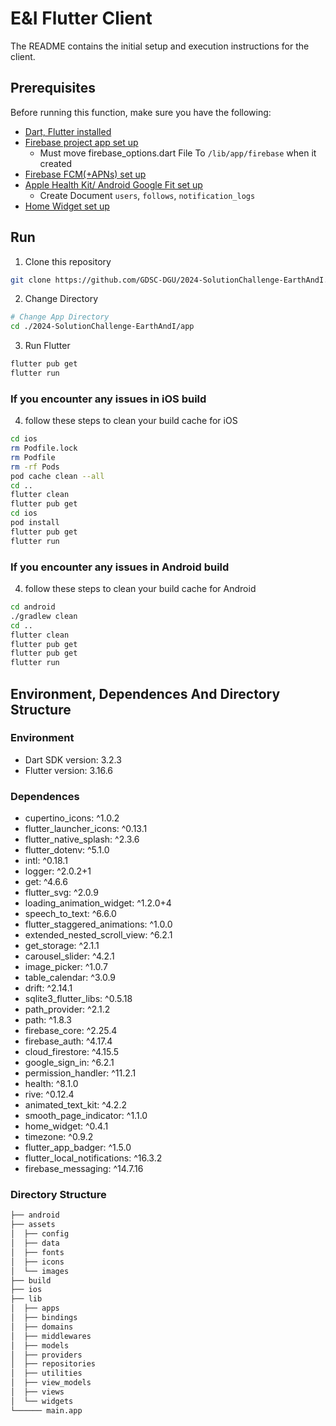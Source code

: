 # E&I Flutter Client
The README contains the initial setup and execution instructions for the client.

## Prerequisites

Before running this function, make sure you have the following:

- [Dart, Flutter installed](https://flutter-ko.dev/)
- [Firebase project app set up](https://firebase.google.com/?_gl=1*1wpq7mv*_up*MQ..*_ga*NzEyODE4MDQ5LjE3MDg4OTM3MDE.*_ga_CW55HF8NVT*MTcwODg5MzcwMC4xLjAuMTcwODg5MzcwMC4wLjAuMA..&hl=ko)
    - Must move firebase_options.dart File To `/lib/app/firebase` when it created
- [Firebase FCM(+APNs) set up ](https://firebase.google.com/docs/cloud-messaging/flutter/client?hl=ko&_gl=1*1y4het9*_up*MQ..*_ga*OTUzNjk1ODIwLjE3MDg5MTI2MzQ.*_ga_CW55HF8NVT*MTcwODkxMjYzMy4xLjAuMTcwODkxMjYzMy4wLjAuMA..)
- [Apple Health Kit/ Android Google Fit set up](https://pub.dev/packages/health)
    - Create Document `users`, `follows`, `notification_logs`
- [Home Widget set up](https://pub.dev/packages/home_widget)

## Run
1. Clone this repository
```bash
git clone https://github.com/GDSC-DGU/2024-SolutionChallenge-EarthAndI.git
```

2. Change Directory
```bash
# Change App Directory
cd ./2024-SolutionChallenge-EarthAndI/app
```

3. Run Flutter
```bash
flutter pub get
flutter run
```

### If you encounter any issues in iOS build
4. follow these steps to clean your build cache for iOS
``` bash
cd ios
rm Podfile.lock
rm Podfile
rm -rf Pods
pod cache clean --all
cd ..
flutter clean
flutter pub get
cd ios
pod install
flutter pub get
flutter run
```

### If you encounter any issues in Android build
4. follow these steps to clean your build cache for Android
```bash
cd android
./gradlew clean
cd ..
flutter clean
flutter pub get
flutter pub get
flutter run
```

## Environment, Dependences And Directory Structure
### Environment
- Dart SDK version: 3.2.3
- Flutter version: 3.16.6

### Dependences
- cupertino_icons: ^1.0.2
- flutter_launcher_icons: ^0.13.1
- flutter_native_splash: ^2.3.6
- flutter_dotenv: ^5.1.0
- intl: ^0.18.1
- logger: ^2.0.2+1
- get: ^4.6.6
- flutter_svg: ^2.0.9
- loading_animation_widget: ^1.2.0+4
- speech_to_text: ^6.6.0
- flutter_staggered_animations: ^1.0.0
- extended_nested_scroll_view: ^6.2.1
- get_storage: ^2.1.1
- carousel_slider: ^4.2.1
- image_picker: ^1.0.7
- table_calendar: ^3.0.9
- drift: ^2.14.1
- sqlite3_flutter_libs: ^0.5.18
- path_provider: ^2.1.2
- path: ^1.8.3
- firebase_core: ^2.25.4
- firebase_auth: ^4.17.4
- cloud_firestore: ^4.15.5
- google_sign_in: ^6.2.1
- permission_handler: ^11.2.1
- health: ^8.1.0
- rive: ^0.12.4
- animated_text_kit: ^4.2.2
- smooth_page_indicator: ^1.1.0
- home_widget: ^0.4.1
- timezone: ^0.9.2
- flutter_app_badger: ^1.5.0
- flutter_local_notifications: ^16.3.2
- firebase_messaging: ^14.7.16

### Directory Structure
```sh
├── android
├── assets
│  ├── config
│  ├── data
│  ├── fonts
│  ├── icons
│  └── images
├── build
├── ios
├── lib
│  ├── apps
│  ├── bindings
│  ├── domains
│  ├── middlewares
│  ├── models
│  ├── providers
│  ├── repositories
│  ├── utilities
│  ├── view_models
│  ├── views
│  └── widgets
└────── main.app
```